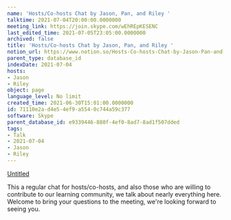 ```yaml
---
name: 'Hosts/Co-hosts Chat by Jason, Pan, and Riley '
talktime: 2021-07-04T20:00:00.0000000
meeting_link: https://join.skype.com/wEhREpKESENC
last_edited_time: 2021-07-05T23:05:00.0000000
archived: false
title: 'Hosts/Co-hosts Chat by Jason, Pan, and Riley '
notion_url: https://www.notion.so/Hosts-Co-hosts-Chat-by-Jason-Pan-and-Riley-71110e2ad4e54ef9a5540c744a59c377
parent_type: database_id
indexDate: 2021-07-04
hosts:
- Jason
- Riley
object: page
language_level: No limit
created_time: 2021-06-30T15:01:00.0000000
id: 71110e2a-d4e5-4ef9-a554-0c744a59c377
software: Skype
parent_database_id: e9339446-880f-4ef0-8ad7-8ad1f507dded
tags:
- Talk
- 2021-07-04
- Jason
- Riley
---
```




[Untitled](https://www.notion.so/d637a27eb33f44cbb92a56c3359cc567)   

This a regular chat for hosts/co-hosts, and also those who are willing to contribute to our learning community, we talk about nearly everything here. Welcome to bring your questions to the meeting, we're looking forward to seeing you.


